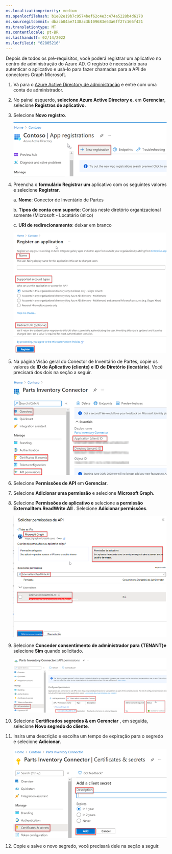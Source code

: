 ```yaml
---
ms.localizationpriority: medium
ms.openlocfilehash: b1e82e19b7c9574bef62c4e3c474a5228b4d6170
ms.sourcegitcommit: dbacb04ae7138ac3b109683e63a6ff27c166f421
ms.translationtype: MT
ms.contentlocale: pt-BR
ms.lasthandoff: 02/14/2022
ms.locfileid: "62805216"
---
```

<!-- markdownlint-disable MD002 MD041 -->

Depois de todos os pré-requisitos, você poderá registrar um aplicativo no centro de administração do Azure AD. O registro é necessário para autenticar o aplicativo e usá-lo para fazer chamadas para a API de conectores Graph Microsoft.

1. Vá para o [Azure Active Directory de administração](https://aad.portal.azure.com/) e entre com uma conta de administrador.
2. No painel esquerdo, **selecione Azure Active Directory e**, em **Gerenciar**, selecione **Registros de aplicativo.**
3. Selecione **Novo registro**.

    ![Captura de tela mostrando a seção "registros de aplicativo"](images/connectors-images/build2.png)

4. Preencha o **formulário Registrar um** aplicativo com os seguintes valores e selecione **Registrar**.

    a. **Nome**: Conector de Inventário de Partes

    b. **Tipos de conta com suporte**: Contas neste diretório organizacional somente (Microsoft - Locatário único)

    c. **URI de redirecionamento**: deixar em branco

    ![Captura de tela mostrando a seção "registrar um aplicativo"](images/connectors-images/build3-contoso-register-app.png)

5. Na página Visão geral do Conector de Inventário de Partes, copie os valores de **ID de Aplicativo (cliente) e ID de Diretório (locatário**). Você precisará dos dois na seção a seguir.

    ![Captura de tela mostrando a seção "conector de inventário de partes"](images/connectors-images/build3-contoso-partsinv.png)

6. Selecione **Permissões de API** em **Gerenciar**.
7. Selecione **Adicionar uma permissão** e selecione **Microsoft Graph**.
8. Selecione **Permissões de aplicativo e** selecione **a permissão ExternalItem.ReadWrite.All** . Selecione **Adicionar permissões**.

    ![Captura de tela mostrando a seção "solicitar permissões de API"](images/connectors-images/build4.png)

9. Selecione **Conceder consentimento de administrador para {TENANT}e** selecione **Sim** quando solicitado.

    ![Captura de tela mostrando a seção "permissões de api do conector de inventário de partes"](images/connectors-images/build5.png)

10. Selecione **Certificados segredos &amp; em** **Gerenciar** , em seguida, selecione **Novo segredo do cliente**.
11. Insira uma descrição e escolha um tempo de expiração para o segredo e selecione **Adicionar**.

    ![Captura de tela mostrando a seção "certificados e segredos do conector de inventário de partes"](images/connectors-images/build6.png)

12. Copie e salve o novo segredo, você precisará dele na seção a seguir.
